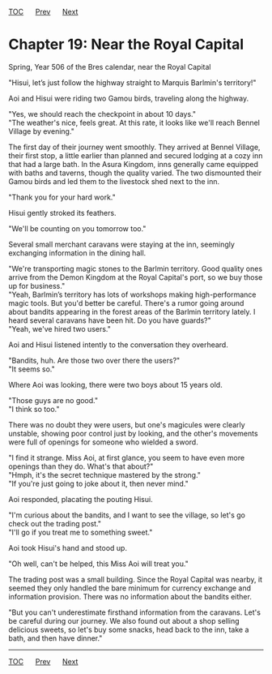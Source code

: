[TOC](../readme.md)&nbsp;&nbsp;&nbsp;&nbsp;&nbsp;&nbsp;[Prev](Section_0018.md)&nbsp;&nbsp;&nbsp;&nbsp;&nbsp;&nbsp;[Next](Section_0020.md)



# Chapter 19: Near the Royal Capital

Spring, Year 506 of the Bres calendar, near the Royal Capital  
  
"Hisui, let’s just follow the highway straight to Marquis Barlmin's
territory!"  
  
Aoi and Hisui were riding two Gamou birds, traveling along the
highway.  
  
"Yes, we should reach the checkpoint in about 10 days."  
"The weather's nice, feels great. At this rate, it looks like we'll
reach Bennel Village by evening."  
  
The first day of their journey went smoothly. They arrived at Bennel
Village, their first stop, a little earlier than planned and secured
lodging at a cozy inn that had a large bath. In the Asura Kingdom, inns
generally came equipped with baths and taverns, though the quality
varied. The two dismounted their Gamou birds and led them to the
livestock shed next to the inn.  
  
"Thank you for your hard work."  
  
Hisui gently stroked its feathers.  
  
"We'll be counting on you tomorrow too."  
  
Several small merchant caravans were staying at the inn, seemingly
exchanging information in the dining hall.  
  
"We're transporting magic stones to the Barlmin territory. Good quality
ones arrive from the Demon Kingdom at the Royal Capital's port, so we
buy those up for business."  
"Yeah, Barlmin’s territory has lots of workshops making high-performance
magic tools. But you'd better be careful. There's a rumor going around
about bandits appearing in the forest areas of the Barlmin territory
lately. I heard several caravans have been hit. Do you have guards?"  
"Yeah, we've hired two users."  
  
Aoi and Hisui listened intently to the conversation they overheard.  
  
"Bandits, huh. Are those two over there the users?"  
"It seems so."  
  
Where Aoi was looking, there were two boys about 15 years old.  
  
"Those guys are no good."  
"I think so too."  
  
There was no doubt they were users, but one's magicules were clearly
unstable, showing poor control just by looking, and the other's
movements were full of openings for someone who wielded a sword.  
  
"I find it strange. Miss Aoi, at first glance, you seem to have even
more openings than they do. What's that about?"  
"Hmph, it's the secret technique mastered by the strong."  
"If you're just going to joke about it, then never mind."  
  
Aoi responded, placating the pouting Hisui.  
  
"I'm curious about the bandits, and I want to see the village, so let's
go check out the trading post."  
"I'll go if you treat me to something sweet."  
  
Aoi took Hisui's hand and stood up.  
  
"Oh well, can't be helped, this Miss Aoi will treat you."  
  
The trading post was a small building. Since the Royal Capital was
nearby, it seemed they only handled the bare minimum for currency
exchange and information provision. There was no information about the
bandits either.  
  
"But you can't underestimate firsthand information from the caravans.
Let's be careful during our journey. We also found out about a shop
selling delicious sweets, so let's buy some snacks, head back to the
inn, take a bath, and then have dinner."  
  
  
  


---
[TOC](../readme.md)&nbsp;&nbsp;&nbsp;&nbsp;&nbsp;&nbsp;[Prev](Section_0018.md)&nbsp;&nbsp;&nbsp;&nbsp;&nbsp;&nbsp;[Next](Section_0020.md)

